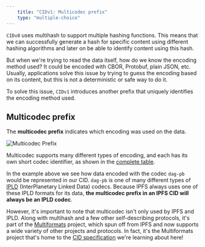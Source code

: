 ```yaml
---
    title: "CIDv1: Multicodec prefix"
    type: "multiple-choice"
---
```


`CIDv0` uses multihash to support multiple hashing functions. This means that we can successfully generate a hash for specific content using different hashing algorithms and later on be able to identify content using this hash.

But when we're trying to read the data itself, how do we know the encoding method used?
It could be encoded with CBOR, Protobuf, plain JSON, etc. Usually, applications solve this issue by trying to guess the encoding based on its content, but this is not a deterministic or safe way to do it.

To solve this issue, `CIDv1` introduces another prefix that uniquely identifies the encoding method used.

## Multicodec prefix

The **multicodec prefix** indicates which encoding was used on the data.

![Multicodec Prefix](tutorial-assets/T0006L03-multicodec.png)

Multicodec supports many different types of encoding, and each has its own short codec identifier, as shown in the [complete table](https://github.com/multiformats/multicodec/blob/master/table.csv).

In the example above we see how data encoded with the codec `dag-pb` would be represented in our CID.
`dag-pb` is one of many different types of [IPLD](https://ipld.io/) (InterPlanetary Linked Data) codecs. Because IPFS always uses one of these IPLD formats for its data, **the multicodec prefix in an IPFS CID will always be an IPLD codec**.

However, it's important to note that multicodec isn't only used by IPFS and IPLD. Along with multihash and a few other self-describing protocols, it's part of the [Multiformats](https://multiformats.io/) project, which spun off from IPFS and now supports a wide variety of other projects and protocols. In fact, it's the Multiformats project that's home to the [CID specification](https://github.com/multiformats/cid) we're learning about here!
